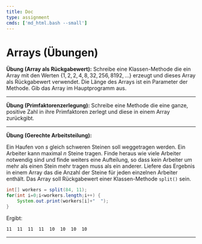 ```yaml
---
title: Doc
type: assignment
cmds: ['md_html.bash --small']
---
```


# Arrays (Übungen)



**Übung (Array als Rückgabewert):** Schreibe eine Klassen-Methode die ein Array mit den Werten $\{1,2,2,4,8,32,256,8192,\ldots\}$ erzeugt und dieses Array als Rückgabewert verwendet. Die Länge des Arrays ist ein Parameter der Methode. Gib das Array im Hauptprogramm aus.



---

**Übung (Primfaktorenzerlegung):** Schreibe eine Methode die eine ganze, positive Zahl in ihre Primfaktoren zerlegt und diese in einem Array zurückgibt.



---

**Übung (Gerechte Arbeitsteilung):**

Ein Haufen von $s$ gleich schweren Steinen soll weggetragen werden. Ein Arbeiter kann maximal $n$ Steine tragen.
Finde heraus wie viele Arbeiter notwendig sind und finde weiters eine Aufteilung, so dass kein Arbeiter um mehr als einen Stein mehr tragen muss als ein anderer. Liefere das Ergebnis in einem Array das die Anzahl der Steine für jeden einzelnen Arbeiter enthält. Das Array soll Rückgabewert einer Klassen-Methode `split()` sein.


```java
int[] workers = split(84, 11);
for(int i=0;i<workers.length;i++) {
    System.out.print(workers[i]+"  ");
}
```

Ergibt:

```
11  11  11  11  10  10  10  10 
```

---

